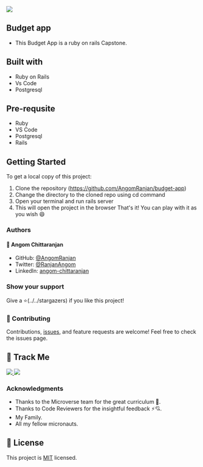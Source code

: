 [![](https://img.shields.io/badge/Micronaut-Angom%20Chittaranjan-blue)](https://github.com/AngomRanjan)

## Budget app
  - This Budget App is a ruby on rails Capstone.

## Built with
  - Ruby on Rails
  - Vs Code
  - Postgresql

## Pre-requsite
- Ruby
- VS Code
- Postgresql
- Rails

## Getting Started
 To get a local copy of this project:
  1. Clone the repository (https://github.com/AngomRanjan/budget-app)
  2. Change the directory to the cloned repo using cd command
  3. Open your terminal and run rails server
  4. This will open the project in the browser
 That's it! You can play with it as you wish 😄

### Authors

#### 👤 Angom Chittaranjan

- GitHub: [@AngomRanjan](https://github.com/AngomRanjan)
- Twitter: [@RanjanAngom](https://twitter.com/RanjanAngom)
- LinkedIn: [angom-chittaranjan](https://linkedin.com/in/angom-chittaranjan)

### Show your support
Give a ⭐️(../../stargazers) if you like this project!

### 🤝 Contributing
Contributions, [issues](https://github.com/AngomRanjan/budget-app/issues), and feature requests are welcome! Feel free to check the issues page.

## :footprints: Track Me

<a href="https://twitter.com/RanjanAngom?ref_src=twsrc%5Etfw" class="twitter-follow-button" data-show-count="false">
<img src="https://img.shields.io/badge/-@RanjanAngom-blue?style=flat&logo=twitter&logoColor=white">
</a>

<a class="github-button" href="https://github.com/AngomRanjan" aria-label="Follow @AngomRanjan on GitHub">
 <img src="https://img.shields.io/badge/-@AngomRanjan-green?style=flat&logo=github&logoColor=white">
</a>

### Acknowledgments
- Thanks to the Microverse team for the great curriculum 🙌.
- Thanks to Code Reviewers for the insightful feedback ⚡💘.
- My Family.
- All my fellow micronauts.

## 📝 License

This project is [MIT](LICENSE) licensed.
